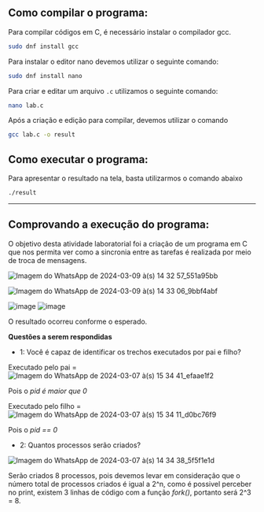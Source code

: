 ## Como compilar o programa:

Para compilar códigos em C, é necessário instalar o compilador gcc.
```bash
sudo dnf install gcc
```
Para instalar o editor nano devemos utilizar o seguinte comando:
```bash
sudo dnf install nano
```
Para criar e editar um arquivo `.c` utilizamos o seguinte comando:
```bash
nano lab.c
```
Após a criação e edição  para compilar, devemos utilizar o comando

```bash
gcc lab.c -o result
```
## Como executar o programa:

Para apresentar o resultado na tela, basta utilizarmos o comando abaixo

```bash
./result
```

---

## Comprovando a execução do programa:

O objetivo desta atividade laboratorial foi a criação de um programa em C que nos permita ver como a sincronia entre as tarefas é realizada por meio de troca de mensagens.
 
![Imagem do WhatsApp de 2024-03-09 à(s) 14 32 57_551a95bb](https://github.com/OtavioBruzadin/LabsSistemasOperacionais/assets/89026599/b0ebfa84-f930-47cc-a562-45f247788777)

![Imagem do WhatsApp de 2024-03-09 à(s) 14 33 06_9bbf4abf](https://github.com/OtavioBruzadin/LabsSistemasOperacionais/assets/89026599/9eb7857c-fe2c-4059-be75-8cda8cb65765)



![image](https://github.com/OtavioBruzadin/LabsSistemasOperacionais/assets/89026599/e09c31ab-1d9e-4c2e-804c-becdfa9aadb0)
![image](https://github.com/OtavioBruzadin/LabsSistemasOperacionais/assets/146960599/78da5c1d-bdd0-4121-b7c7-160cb0c0fdf3)

O resultado ocorreu conforme o esperado.








**Questões a serem respondidas**

- 1: Você é capaz de identificar os trechos executados por pai e filho?

Executado pelo pai = ![Imagem do WhatsApp de 2024-03-07 à(s) 15 34 41_efaae1f2](https://github.com/OtavioBruzadin/LabsSistemasOperacionais/assets/89026599/6e3aa889-92f7-4094-a1c0-3c4f5fbf20df)

Pois o *pid é maior que 0*

Executado pelo filho = ![Imagem do WhatsApp de 2024-03-07 à(s) 15 34 11_d0bc76f9](https://github.com/OtavioBruzadin/LabsSistemasOperacionais/assets/89026599/fb2eb9fc-dfa7-45c7-a2a7-b4c783e22abb)

Pois o *pid == 0*

- 2: Quantos processos serão criados?

![Imagem do WhatsApp de 2024-03-07 à(s) 14 34 38_5f5f1e1d](https://github.com/OtavioBruzadin/LabsSistemasOperacionais/assets/89026599/c80d5af8-c5ad-43f9-86e0-74a68296b311)

Serão criados 8 processos, pois devemos levar em consideração que o número total de processos criados é igual a 2^n, como é possivel perceber no print, existem 3 linhas de código com a função *fork()*, portanto será 2^3 = 8.
